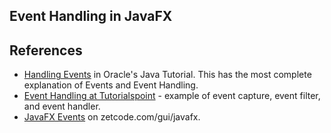 ## Event Handling in JavaFX


## References

* [Handling Events](https://docs.oracle.com/javase/8/javafx/events-tutorial/events.htm) in Oracle's Java Tutorial.  This has the most complete explanation of Events and Event Handling.
* [Event Handling at Tutorialspoint](https://www.tutorialspoint.com/javafx/javafx_event_handling.htm) - example of event capture, event filter, and event handler.
* [JavaFX Events](http://zetcode.com/gui/javafx/events/) on zetcode.com/gui/javafx.
